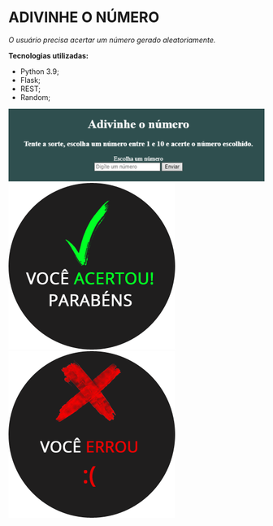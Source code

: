 # ADIVINHE O NÚMERO

*O usuário precisa acertar um número gerado aleatoriamente.*

**Tecnologias utilizadas:**
- Python 3.9;
- Flask;
- REST;
- Random;

![alt text](jogo.png) ![alt text](static/acertou.png) ![alt text](static/errou.png)